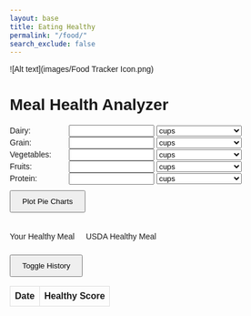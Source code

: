 ```yaml
---
layout: base
title: Eating Healthy
permalink: "/food/"
search_exclude: false
---
```

![Alt text](images/Food Tracker Icon.png)
<!DOCTYPE html>
<html lang="en">
<head>
<meta charset="UTF-8">
<meta name="viewport" content="width=device-width, initial-scale=1.0">
<title>Meal Health Analyzer</title>
<style>
    body {
        font-family: Arial, sans-serif;
        margin: 20px;
    }
    label {
        display: inline-block;
        width: 100px;
    }
    input, select {
        width: 150px;
    }
    button {
        padding: 10px 20px;
        margin-top: 10px;
        cursor: pointer;
    }
    #pieCharts {
        display: flex;
        justify-content: space-around;
        margin-top: 20px;
    }
    #chartContainer {
        width: 45%;
    }
    #result {
        margin-top: 20px;
    }
    table {
        border-collapse: collapse;
        width: 100%;
    }
    th, td {
        border: 1px solid #ddd;
        padding: 8px;
        text-align: left;
    }
    .hidden {
        display: none;
    }
</style>
</head>
<body>
<h1>Meal Health Analyzer</h1>

<form id="foodForm">
    <div>
        <label for="dairy">Dairy:</label>
        <input type="number" id="dairy" min="0" step="0.01">
        <select id="dairyUnit">
            <option value="grams">grams</option>
            <option value="cups" selected>cups</option>
            <option value="pounds">pounds</option>
        </select>
    </div>
    <div>
        <label for="grain">Grain:</label>
        <input type="number" id="grain" min="0" step="0.01">
        <select id="grainUnit">
            <option value="grams">grams</option>
            <option value="cups" selected>cups</option>
            <option value="pounds">pounds</option>
        </select>
    </div>
    <div>
        <label for="vegetables">Vegetables:</label>
        <input type="number" id="vegetables" min="0" step="0.01">
        <select id="vegetablesUnit">
            <option value="grams">grams</option>
            <option value="cups" selected>cups</option>
            <option value="pounds">pounds</option>
        </select>
    </div>
    <div>
        <label for="fruits">Fruits:</label>
        <input type="number" id="fruits" min="0" step="0.01">
        <select id="fruitsUnit">
            <option value="grams">grams</option>
            <option value="cups" selected>cups</option>
            <option value="pounds">pounds</option>
        </select>
    </div>
    <div>
        <label for="protein">Protein:</label>
        <input type="number" id="protein" min="0" step="0.01">
        <select id="proteinUnit">
            <option value="grams">grams</option>
            <option value="cups" selected>cups</option>
            <option value="pounds">pounds</option>
        </select>
    </div>
    <button type="button" onclick="plotPieCharts()">Plot Pie Charts</button>
</form>

<div id="result"></div>

<div style="display: flex;">
    <div style="margin-right: 20px;"> <!-- Adjust margin as needed -->
        <p>Your Healthy Meal</p>
        <canvas id="userChart" width="250" height="250"></canvas>
    </div>
    <div>
        <p>USDA Healthy Meal</p>
        <canvas id="idealChart" width="250" height="250"></canvas>
    </div>
</div>


<div id="history">
    <button type="button" onclick="toggleHistory()">Toggle History</button>
    <table id="historyTable">
        <thead>
            <tr>
                <th>Date</th>
                <th>Healthy Score</th>
            </tr>
        </thead>
        <tbody>
            <!-- History data will be populated here -->
        </tbody>
    </table>
</div>

<script src="https://cdn.jsdelivr.net/npm/chart.js"></script>
<script>
    const IDEAL_RATIOS = {
        'Dairy': 0.15,
        'Grain': 0.30,
        'Vegetables': 0.25,
        'Fruits': 0.20,
        'Protein': 0.10
    };

    // Function to add an entry to the history table and local storage
    function addToHistory(date, score) {
        // Create a history object
        const historyData = {
            date: date,
            score: score
        };

        // Retrieve existing history data from local storage
        let existingHistory = localStorage.getItem('mealHealthHistory');

        // If no existing history data, create an empty array
        if (!existingHistory) {
            existingHistory = [];
        } else {
            // Parse existing history data from JSON
            existingHistory = JSON.parse(existingHistory);
        }

        // Add the new history object to the existing history array
        existingHistory.push(historyData);

        // Store the updated history data back into local storage
        localStorage.setItem('mealHealthHistory', JSON.stringify(existingHistory));

        // Update the history table in the HTML
        updateHistoryTable(existingHistory);
    }

    // Function to update the history table in the HTML
    function updateHistoryTable(historyData) {
        const historyTable = document.getElementById('historyTable').getElementsByTagName('tbody')[0];
        
        // Clear existing table rows
        historyTable.innerHTML = '';

        // Loop through history data and populate the table
        historyData.forEach(entry => {
            const newRow = historyTable.insertRow();
            const dateCell = newRow.insertCell(0);
            const scoreCell = newRow.insertCell(1);
            dateCell.innerHTML = entry.date;
            scoreCell.innerHTML = entry.score;
        });
    }

    // Function to load history data from local storage when the page loads
    function loadHistoryFromLocalStorage() {
        const existingHistory = localStorage.getItem('mealHealthHistory');
        if (existingHistory) {
            updateHistoryTable(JSON.parse(existingHistory));
        }
    }

    // Call the function to load history data from local storage when the page loads
    loadHistoryFromLocalStorage();

    function plotPieCharts() {
        const values = {};
        const units = {
            'Dairy': document.getElementById('dairyUnit').value,
            'Grain': document.getElementById('grainUnit').value,
            'Vegetables': document.getElementById('vegetablesUnit').value,
            'Fruits': document.getElementById('fruitsUnit').value,
            'Protein': document.getElementById('proteinUnit').value
        };

        for (let group in IDEAL_RATIOS) {
            const value = parseFloat(document.getElementById(group.toLowerCase()).value);
            values[group] = convertToCups(value, units[group]);
        }

        const totalCups = Object.values(values).reduce((acc, val) => acc + val, 0);
        const ratios = {};
        for (let group in values) {
            ratios[group] = values[group] / totalCups;
        }

        // Plot user's pie chart
        const userRatios = Object.values(ratios);
        const userLabels = Object.keys(ratios);
        plotChart('userChart', userRatios, userLabels, 'Your Ratios');

        // Plot USDA's ideal pie chart
        const idealRatios = Object.values(IDEAL_RATIOS);
        const idealLabels = Object.keys(IDEAL_RATIOS);
        plotChart('idealChart', idealRatios, idealLabels, 'USDA Ideal Ratios');

        // Calculate healthy score and suggestions
        const { score, suggestion } = calculateHealthScore(ratios);
        const resultDiv = document.getElementById('result');
        resultDiv.innerHTML = `<p>Healthy Score: ${score}</p><p>Suggestions:<br>${suggestion}</p>`;
        
        // Add score to history table and local storage
        addToHistory(new Date().toLocaleDateString(), score);
    }

    function convertToCups(value, unit) {
        if (unit === 'grams') {
            return value * 0.00422675;
        } else if (unit === 'pounds') {
            return value * 1.917;
        } else {
            return value;
        }
    }

    function calculateHealthScore(ratios) {
        let score = 0;
        let suggestion = '';
        for (let group in ratios) {
            const ratio = ratios[group];
            const idealRatio = IDEAL_RATIOS[group];
            score += Math.abs(ratio - idealRatio);
            if (ratio < idealRatio) {
                suggestion += `Add more ${group}<br>`;
            } else if (ratio > idealRatio) {
                suggestion += `Reduce ${group}<br>`;
            }
        }
        score = score/2.28
        score = ((1 - score) * 100).toFixed(2); // Convert to percentage
        return { score, suggestion };
    }

    function plotChart(containerId, data, labels, title) {
        const ctx = document.getElementById(containerId).getContext('2d');
        new Chart(ctx, {
            type: 'pie',
            data: {
                datasets: [{
                    data,
                    backgroundColor: ['#ff9999', '#66b3ff', '#99ff99', '#ffcc99', '#c2c2f0']
                }],
                labels
            },
            options: {
                title: {
                    display: true,
                    text: title
                }
            }
        });
    }

    function toggleHistory() {
        const historyTable = document.getElementById('historyTable');
        historyTable.classList.toggle('hidden');
    }
</script>
</body>
</html>



<!-- <html lang="en">
<head>
<meta charset="UTF-8">
<meta name="viewport" content="width=device-width, initial-scale=1.0">
<title>Cups Converter</title>
</head>
<body>
 <div id="selectedAscii"></div>
    <script src="https://jplip.github.io/frontTri2/assets/js/exercise.js" defer></script>
<div class="purple-form">
    <h2>Cups Converter</h2>
    <div>
        <label for="weightInput">Enter Weight:</label>
        <input type="number" id="weightInput" onchange="convertToCups()">
        <select id="weightUnit" onchange="convertToCups()">
            <option value="grams">Grams</option>
            <option value="pounds">Pounds</option>
        </select>
    </div>
    <div>
        <label for="cupsOutput">Cups:</label>
        <span id="cupsOutput"></span>
    </div>
</div>
<div class="purple-form">
    <script>
    function convertToCups() {
        const weightInput = parseFloat(document.getElementById('weightInput').value) || 0;
        const weightUnit = document.getElementById('weightUnit').value;
        let cupsOutput;
        if (weightUnit === 'grams') {
            // Standard density assumed for grams to cups conversion (approximate)
            const densityGramsToCups = 0.00422675; // 1 gram ≈ 0.00422675 cups
            cupsOutput = weightInput * densityGramsToCups;
        } else if (weightUnit === 'pounds') {
            // Standard density assumed for pounds to cups conversion (approximate)
            const densityPoundsToCups = 2.08635; // 1 pound ≈ 2.08635 cups
            cupsOutput = weightInput * densityPoundsToCups;
        }
        document.getElementById('cupsOutput').textContent = cupsOutput.toFixed(2);
    }
</script>
</div>
</body>
</html>
<html lang="en">
<head>
<meta charset="UTF-8">
<meta name="viewport" content="width=device-width, initial-scale=1.0">
<title>Food Group Pie Chart</title>
<script src="https://cdn.jsdelivr.net/npm/chart.js"></script>
<style>
    canvas {
        display: block;
        margin: auto;
    }
</style>
</head>
<body>

<h2>Enter the quantities of food for each group:</h2>
<div>
    <label for="grains">Grains:</label>
    <input type="number" id="grains" name="grains" step="any">
</div>
<div>
    <label for="vegetables">Vegetables:</label>
    <input type="number" id="vegetables" name="vegetables" step="any">
</div>
<div>
    <label for="fruits">Fruits:</label>
    <input type="number" id="fruits" name="fruits" step="any">
</div>
<div>
    <label for="dairy">Dairy:</label>
    <input type="number" id="dairy" name="dairy" step="any">
</div>
<div>
    <label for="protein">Protein:</label>
    <input type="number" id="protein" name="protein" step="any">
</div>
<button onclick="generateCharts()">Generate Charts</button>
<p id="coinMessage"></p>

<div>
    <h2>Your Food Groups Distribution</h2>
    <canvas id="userPieChart" width="400" height="400"></canvas>
</div>

<div>
    <h2>USDA Recommended Food Group Ratios</h2>
    <canvas id="usdaPieChart" width="400" height="400"></canvas>
</div>

<script>

function generateCharts() {
    const userFoodGroups = ['Grains', 'Vegetables', 'Fruits', 'Dairy', 'Protein'];
    const userQuantities = [];
    const usdaRatios = [0.3, 0.4, 0.2, 0.1, 0.1];
    const similarityThreshold = 0.4; // Adjust the threshold as needed
    let similar = true;

    userFoodGroups.forEach(group => {
        const quantity = parseFloat(document.getElementById(group.toLowerCase()).value) || 0;
        userQuantities.push(quantity);
    });

    const userTotal = userQuantities.reduce((acc, val) => acc + val, 0);

    userFoodGroups.forEach((group, index) => {
        const userRatio = userQuantities[index] / userTotal;
        const usdaRatio = usdaRatios[index];
        if (Math.abs(userRatio - usdaRatio) > similarityThreshold) {
            similar = false;
            return;
        }
    });

    const userPieChartCanvas = document.getElementById('userPieChart');
    const userPieChartCtx = userPieChartCanvas.getContext('2d');
    const userPieChart = new Chart(userPieChartCtx, {
        type: 'pie',
        data: {
            labels: userFoodGroups,
            datasets: [{
                data: userQuantities,
                backgroundColor: [
                    'rgba(255, 99, 132, 0.8)',
                    'rgba(54, 162, 235, 0.8)',
                    'rgba(255, 206, 86, 0.8)',
                    'rgba(75, 192, 192, 0.8)',
                    'rgba(153, 102, 255, 0.8)'
                ]
            }]
        },
        options: {
            title: {
                display: true,
                text: 'Your Food Groups Distribution'
            }
        }
    });

    const usdaFoodGroups = ['Grains', 'Vegetables', 'Fruits', 'Dairy', 'Protein'];
    const usdaPieChartCanvas = document.getElementById('usdaPieChart');
    const usdaPieChartCtx = usdaPieChartCanvas.getContext('2d');
    const usdaPieChart = new Chart(usdaPieChartCtx, {
        type: 'pie',
        data: {
            labels: usdaFoodGroups,
            datasets: [{
                data: usdaRatios,
                backgroundColor: [
                    'rgba(255, 99, 132, 0.8)',
                    'rgba(54, 162, 235, 0.8)',
                    'rgba(255, 206, 86, 0.8)',
                    'rgba(75, 192, 192, 0.8)',
                    'rgba(153, 102, 255, 0.8)'
                ]
            }]
        },
        options: {
            title: {
                display: true,
                text: 'USDA Recommended Food Group Ratios'
            }
        }
    });

    const coinMessage = document.getElementById('coinMessage');
    if (similar) {
        coinMessage.textContent = 'Congratulations! You earned a coin!';
    } else {
        coinMessage.textContent = '';
    }
}
</script>

</body>
</html> -->


